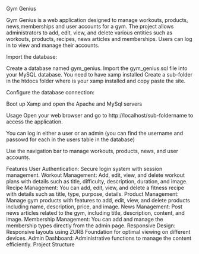 Gym Genius

Gym Genius is a web application designed to manage workouts, products, news,memberships and user accounts for a gym. The project allows administrators to add, edit, view, and delete various entities such as workouts, products, recipes, news articles and memberships. Users can log in to view and manage their accounts.

Import the database:

Create a database named gym_genius.
Import the gym_genius.sql file into your MySQL database.
You need to have xamp installed
Create a sub-folder in the htdocs folder where is your xamp installed and copy paste the site.

Configure the database connection:

Boot up Xamp and open the Apache and MySql servers

Usage
Open your web browser and go to http://localhost/sub-foldername to access the application.

You can log in either a user or an admin (you can find the username and passowd for each in the users table in the database)

Use the navigation bar to manage workouts, products, news, and user accounts.

Features
User Authentication: Secure login system with session management.
Workout Management: Add, edit, view, and delete workout plans with details such as title, difficulty, description, duration, and image.
Recipe Management: You can add, edit, view, and delete a fitness recipe with details such as title, type, purpose, details.
Product Management: Manage gym products with features to add, edit, view, and delete products including name, description, price, and image.
News Management: Post news articles related to the gym, including title, description, content, and image.
Membership Management: You can add and manage the membership types directly from the admin page.
Responsive Design: Responsive layouts using ZURB Foundation for optimal viewing on different devices.
Admin Dashboard: Administrative functions to manage the content efficiently.
Project Structure
